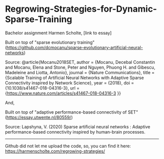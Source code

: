 # Regrowing-Strategies-for-Dynamic-Sparse-Training
Bachelor assignment Harmen Scholte, [link to essay]

Built on top of "sparse evolutionary training" (https://github.com/dcmocanu/sparse-evolutionary-artificial-neural-networks)

Source:
@article{Mocanu2018SET, author = {Mocanu, Decebal Constantin and Mocanu, Elena and Stone, Peter and Nguyen, Phuong H. and Gibescu, Madeleine and Liotta, Antonio}, journal = {Nature Communications}, title = {Scalable Training of Artificial Neural Networks with Adaptive Sparse Connectivity inspired by Network Science}, year = {2018}, doi = {10.1038/s41467-018-04316-3}, url = {https://www.nature.com/articles/s41467-018-04316-3 }}

And,

Built on top of "adaptive performance-based connectivity of SET" (https://essay.utwente.nl/80559/)

Source:
Lapshyna, V. (2020) Sparse artificial neural networks : Adaptive performance-based connectivity inspired by human-brain processes.

---

Github did not let me upload the code, so, you can find it here:
https://harmenscholte.com/regrowing-strategies/
